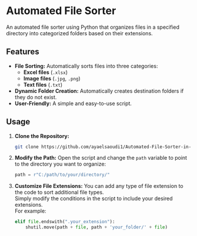 # Automated File Sorter

An automated file sorter using Python that organizes files in a specified directory into categorized folders based on their extensions.

## Features

- **File Sorting:** Automatically sorts files into three categories:
  - **Excel files** (`.xlsx`)
  - **Image files** (`.jpg`, `.png`)
  - **Text files** (`.txt`)
- **Dynamic Folder Creation:** Automatically creates destination folders if they do not exist.
- **User-Friendly:** A simple and easy-to-use script.

## Usage

1. **Clone the Repository:**
   ```bash
   git clone https://github.com/ayaelsaoudi1/Automated-File-Sorter-in-File-Explorer-using-Python.git
   ```

2. **Modify the Path:**
   Open the script and change the `path` variable to point to the directory you want to organize:
   ```python
   path = r"C:/path/to/your/directory/"
   ```

3. **Customize File Extensions:**
   You can add any type of file extension to the code to sort additional file types.  
   Simply modify the conditions in the script to include your desired extensions.  
   For example:
   ```python
   elif file.endswith(".your_extension"):
       shutil.move(path + file, path + 'your_folder/' + file)
   ```
